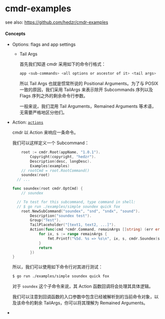 # cmdr-examples

see also: https://github.com/hedzr/cmdr-examples

#### Concepts

- Options: flags and app settings

	- Tail Args

	  首先我们知道 cmdr 采用如下的命令行格式：

	  ```bash
	  app <sub-commands> <all options or ascestor of it> <tail args>
	  ```

	  所以 Tail Args 也就是惯常所说的 Positional Arguments。为了与 POSIX 一致的原因，我们采用 TailArgs 来表示除开 Subcommands 序列以及 Flags
	  序列之外的剩余命令行参数。

	  一般来说，我们混用 Tail Arguments，Remained Arguments 等术语，无需要严格地区分他们。


- Action: [`actions`](https://github.com/hedzr/cmdr-examples/tree/master/examples/actions)

  cmdr 以 Action 来响应一条命令。

  我们可以这样定义一个 Subcommand：

  ```go
	  root := cmdr.Root(appName, "1.0.1").
		  Copyright(copyright, "hedzr").
		  Description(desc, longDesc).
		  Examples(examples)
	  // rootCmd = root.RootCommand()
	  soundex(root)
	// ...
  
  func soundex(root cmdr.OptCmd) {
	  // soundex
  
	// To test for this subcommand, type command in shell:
	// $ go run ./examples/simple soundex quick fox
	  root.NewSubCommand("soundex", "snd", "sndx", "sound").
		  Description("soundex test").
		  Group("Test").
		  TailPlaceholder("[text1, text2, ...]").
		  Action(func(cmd *cmdr.Command, remainArgs []string) (err error) {
			  for ix, s := range remainArgs {
				  fmt.Printf("%5d. %s => %s\n", ix, s, cmdr.Soundex(s))
			  }
			  return
		  })
  }
  ```

  所以，我们可以使用如下命令行对其进行测试：

  ```bash
  $ go run ./examples/simple soundex quick fox
  ```

  对于 `soundex` 这个子命令来说，其 Action 函数回调将会处理其具体逻辑。

  我们可以注意到回调函数的入口参数中包含已经被解析到的当前命令对象，以及该命令的剩余 TailArgs，你可以将其理解为 Remained Arguments。


- 

